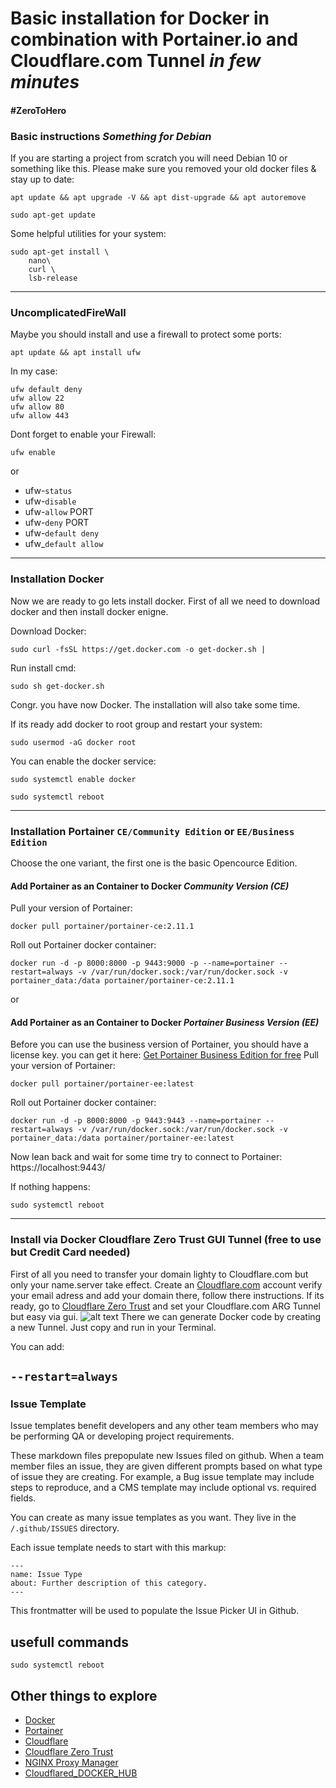 # Basic installation for Docker in combination with Portainer.io and Cloudflare.com Tunnel  *in few minutes*
#### #ZeroToHero 
### Basic instructions *Something for Debian*


If you are starting a project from scratch you will need Debian 10 or something like this.
Please make sure you removed your old docker files & stay up to date:
```
apt update && apt upgrade -V && apt dist-upgrade && apt autoremove
```
```
sudo apt-get update
```

Some helpful utilities for your system:
```
sudo apt-get install \
    nano\
    curl \
    lsb-release
```

-------------------------------------------------------------------------------------------------------------------------------------------------------------------
### UncomplicatedFireWall

Maybe you should install and use a firewall to protect some ports:
```
apt update && apt install ufw
```

In my case:
```
ufw default deny
ufw allow 22
ufw allow 80
ufw allow 443
```

Dont forget to enable your Firewall:
```
ufw enable
```
or
- ufw-```status```
- ufw-```disable```
- ufw-```allow``` PORT
- ufw-```deny``` PORT
- ufw-```default deny```
- ufw_```default allow```

-------------------------------------------------------------------------------------------------------------------------------------------------------------------
### Installation Docker

Now we are ready to go lets install docker.
First of all we need to download docker and then install docker enigne.

Download Docker:
```
sudo curl -fsSL https://get.docker.com -o get-docker.sh | 
```

Run install cmd:
```
sudo sh get-docker.sh
```

Congr. you have now Docker.
The installation will also take some time.

If its ready add docker to root group and restart your system:
```
sudo usermod -aG docker root
```

You can enable the docker service:
```
sudo systemctl enable docker
```
```
sudo systemctl reboot
```

-------------------------------------------------------------------------------------------------------------------------------------------------------------------
### Installation Portainer ```CE/Community Edition``` or ```EE/Business Edition``` 

Choose the one variant, the first one is the basic Opencource Edition.

#### Add Portainer as an Container to Docker *Community Version (CE)*

Pull your version of Portainer:
```
docker pull portainer/portainer-ce:2.11.1
```

Roll out Portainer docker container:
```
docker run -d -p 8000:8000 -p 9443:9000 -p --name=portainer --restart=always -v /var/run/docker.sock:/var/run/docker.sock -v portainer_data:/data portainer/portainer-ce:2.11.1
```
or

#### Add Portainer as an Container to Docker *Portainer Business Version (EE)*
Before you can use the business version of Portainer, you should have a license key. you can get it here: 
[Get Portainer Business Edition for free](https://www.portainer.io/pricing/take5)
Pull your version of Portainer:
```
docker pull portainer/portainer-ee:latest
```

Roll out Portainer docker container:
```
docker run -d -p 8000:8000 -p 9443:9443 --name=portainer --restart=always -v /var/run/docker.sock:/var/run/docker.sock -v portainer_data:/data portainer/portainer-ee:latest
```


Now lean back and wait for some time try to connect to Portainer: https://localhost:9443/ 

If nothing happens:
```
sudo systemctl reboot
```


-------------------------------------------------------------------------------------------------------------------------------------------------------------------
### Install via Docker Cloudflare Zero Trust GUI Tunnel (free to use but Credit Card needed)

First of all you need to transfer your domain lighty to Cloudflare.com but only your name.server take effect. 
Create an [Cloudflare.com](https://dash.cloudflare.com/sign-up/teams) account verify your email adress and add your domain there, follow there instructions.
If its ready, go to [Cloudflare Zero Trust](https://dash.teams.cloudflare.com/) and set your Cloudflare.com ARG Tunnel but easy via gui.
![alt text](https://github.com/SirSnolte/debian_docker_portainer_NGINX_letsencrypt/blob/main/etc/cloudflare_zerotrust.png)
There we can generate Docker code by creating a new Tunnel. Just copy and run in your Terminal.  

You can add:

```--restart=always```
-------------------------------------------------------------------------------------------------------------------------------------------------------------------
### Issue Template

Issue templates benefit developers and any other team members who may be performing QA or developing project requirements.

These markdown files prepopulate new Issues filed on github. When a team member files an issue, they are given different prompts based on what type of issue they are creating. For example, a Bug issue template may include steps to reproduce, and a CMS template may include optional vs. required fields.

You can create as many issue templates as you want. They live in the `/.github/ISSUES` directory.

Each issue template needs to start with this markup:

```
---
name: Issue Type
about: Further description of this category.
---
```

This frontmatter will be used to populate the Issue Picker UI in Github.

## usefull commands

```
sudo systemctl reboot
```

## Other things to explore

- [Docker](https://www.docker.com/?utm_source=google&utm_medium=cpc&utm_campaign=search_emea_brand&utm_term=docker_exact)
- [Portainer](https://www.portainer.io)
- [Cloudflare](https://dash.cloudflare.com/)
- [Cloudflare Zero Trust](https://dash.teams.cloudflare.com/)
- [NGINX Proxy Manager](https://nginxproxymanager.com/setup/#using-mysql-mariadb-database)
- [Cloudflared_DOCKER_HUB](https://hub.docker.com/r/cloudflare/cloudflared)

